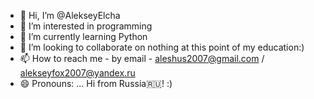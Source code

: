 - 👋 Hi, I’m @AlekseyElcha
- 👀 I’m interested in programming
- 🌱 I’m currently learning Python
- 💞️ I’m looking to collaborate on nothing at this point of my education:)
- 📫 How to reach me - by email - aleshus2007@gmail.com / alekseyfox2007@yandex.ru
- 😄 Pronouns: ...
  Hi from Russia🇷🇺! :)
<!---
AlekseyElcha/AlekseyElcha is a ✨ special ✨ repository because its `README.md` (this file) appears on your GitHub profile.
You can click the Preview link to take a look at your changes.
--->
